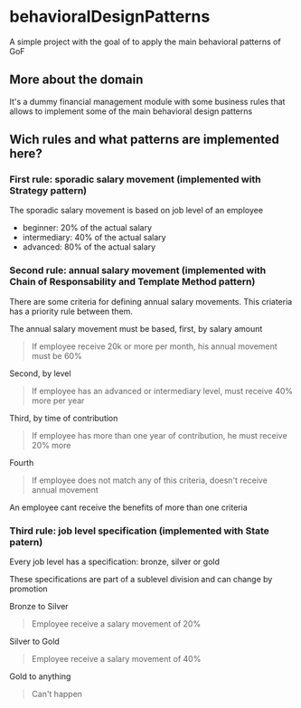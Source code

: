 # behavioralDesignPatterns

A simple project with the goal of to apply the main behavioral patterns of GoF

## More about the domain

It's a dummy financial management module with some business rules that allows to implement some of the main behavioral design patterns

## Wich rules and what patterns are implemented here?

### First rule: sporadic salary movement (implemented with Strategy pattern)

The sporadic salary movement is based on job level of an employee

- beginner: 20% of the actual salary
- intermediary: 40% of the actual salary
- advanced: 80% of the actual salary

### Second rule: annual salary movement (implemented with Chain of Responsability and Template Method pattern)

There are some criteria for defining annual salary movements. This criateria has a priority rule between them. 

The annual salary movement must be based, first, by salary amount

> If employee receive 20k or more per month, his annual movement must be 60%

Second, by level

> If employee has an advanced or intermediary level, must receive 40% more per year

Third, by time of contribution

> If employee has more than one year of contribution, he must receive 20% more

Fourth

> If employee does not match any of this criteria, doesn't receive annual movement

An employee cant receive the benefits of more than one criteria

### Third rule: job level specification (implemented with State patern)

Every job level has a specification: bronze, silver or gold

These specifications are part of a sublevel division and can change by promotion

Bronze to Silver

> Employee receive a salary movement of 20%

Silver to Gold

> Employee receive a salary movement of 40%

Gold to anything

> Can't happen
